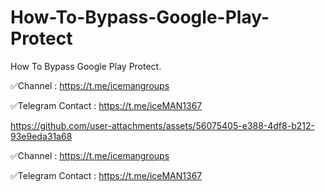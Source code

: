 # How-To-Bypass-Google-Play-Protect
How To Bypass Google Play Protect.


✅Channel : https://t.me/icemangroups



✅Telegram Contact : https://t.me/iceMAN1367





https://github.com/user-attachments/assets/56075405-e388-4df8-b212-93e9eda31a68


✅Channel : https://t.me/icemangroups



✅Telegram Contact : https://t.me/iceMAN1367
